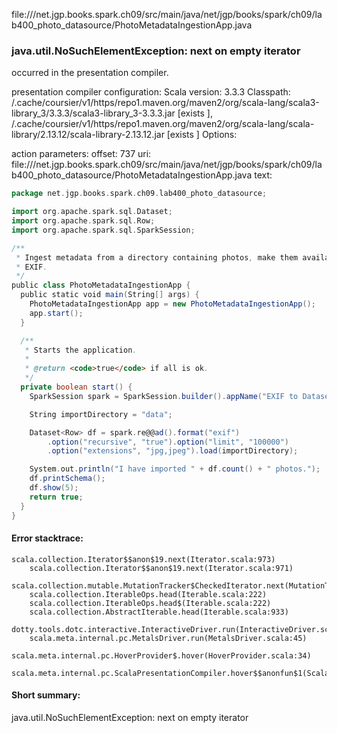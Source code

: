 file://<WORKSPACE>/net.jgp.books.spark.ch09/src/main/java/net/jgp/books/spark/ch09/lab400_photo_datasource/PhotoMetadataIngestionApp.java
### java.util.NoSuchElementException: next on empty iterator

occurred in the presentation compiler.

presentation compiler configuration:
Scala version: 3.3.3
Classpath:
<HOME>/.cache/coursier/v1/https/repo1.maven.org/maven2/org/scala-lang/scala3-library_3/3.3.3/scala3-library_3-3.3.3.jar [exists ], <HOME>/.cache/coursier/v1/https/repo1.maven.org/maven2/org/scala-lang/scala-library/2.13.12/scala-library-2.13.12.jar [exists ]
Options:



action parameters:
offset: 737
uri: file://<WORKSPACE>/net.jgp.books.spark.ch09/src/main/java/net/jgp/books/spark/ch09/lab400_photo_datasource/PhotoMetadataIngestionApp.java
text:
```scala
package net.jgp.books.spark.ch09.lab400_photo_datasource;

import org.apache.spark.sql.Dataset;
import org.apache.spark.sql.Row;
import org.apache.spark.sql.SparkSession;

/**
 * Ingest metadata from a directory containing photos, make them available as
 * EXIF.
 */
public class PhotoMetadataIngestionApp {
  public static void main(String[] args) {
    PhotoMetadataIngestionApp app = new PhotoMetadataIngestionApp();
    app.start();
  }

  /**
   * Starts the application.
   * 
   * @return <code>true</code> if all is ok.
   */
  private boolean start() {
    SparkSession spark = SparkSession.builder().appName("EXIF to Dataset").master("local").getOrCreate();

    String importDirectory = "data";

    Dataset<Row> df = spark.re@@ad().format("exif")
        .option("recursive", "true").option("limit", "100000")
        .option("extensions", "jpg,jpeg").load(importDirectory);

    System.out.println("I have imported " + df.count() + " photos.");
    df.printSchema();
    df.show(5);
    return true;
  }
}

```



#### Error stacktrace:

```
scala.collection.Iterator$$anon$19.next(Iterator.scala:973)
	scala.collection.Iterator$$anon$19.next(Iterator.scala:971)
	scala.collection.mutable.MutationTracker$CheckedIterator.next(MutationTracker.scala:76)
	scala.collection.IterableOps.head(Iterable.scala:222)
	scala.collection.IterableOps.head$(Iterable.scala:222)
	scala.collection.AbstractIterable.head(Iterable.scala:933)
	dotty.tools.dotc.interactive.InteractiveDriver.run(InteractiveDriver.scala:168)
	scala.meta.internal.pc.MetalsDriver.run(MetalsDriver.scala:45)
	scala.meta.internal.pc.HoverProvider$.hover(HoverProvider.scala:34)
	scala.meta.internal.pc.ScalaPresentationCompiler.hover$$anonfun$1(ScalaPresentationCompiler.scala:368)
```
#### Short summary: 

java.util.NoSuchElementException: next on empty iterator
